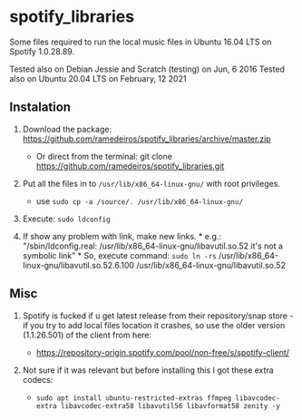 # spotify_libraries
Some files required to run the local music files in Ubuntu 16.04 LTS on Spotify 1.0.28.89.

Tested also on Debian Jessie and Scratch (testing) on Jun, 6 2016
Tested also on Ubuntu 20.04 LTS on February, 12 2021

## Instalation

1. Download the package: https://github.com/ramedeiros/spotify_libraries/archive/master.zip
    * Or direct from the terminal: git clone https://github.com/ramedeiros/spotify_libraries.git


1. Put all the files in to `/usr/lib/x86_64-linux-gnu/` with root privileges.
    * use `sudo cp -a /source/. /usr/lib/x86_64-linux-gnu/`  

1. Execute: `sudo ldconfig`

1. If show any problem with link, make new links.
        * e.g.: "/sbin/ldconfig.real: /usr/lib/x86_64-linux-gnu/libavutil.so.52 it's not a symbolic link"
        * So, execute command: `sudo ln -rs` /usr/lib/x86_64-linux-gnu/libavutil.so.52.6.100 /usr/lib/x86_64-linux-gnu/libavutil.so.52
  
## Misc
1. Spotify is fucked if u get latest release from their repository/snap store - if you try to add local files location it crashes, so use the older version (1.1.26.501) of the client from here: 
   * https://repository-origin.spotify.com/pool/non-free/s/spotify-client/

1. Not sure if it was relevant but before installing this I got these extra codecs:
   * `sudo apt install ubuntu-restricted-extras ffmpeg libavcodec-extra libavcodec-extra58 libavutil56 libavformat58 zenity -y`
